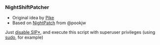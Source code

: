 ### NightShiftPatcher

- Original idea by [Pike](https://pikeralpha.wordpress.com/2017/01/30/4398)
- Based on [NightPatch](https://github.com/pookjw/NightPatch) from @pookjw

Just [disable SIP](https://developer.apple.com/library/content/documentation/Security/Conceptual/System_Integrity_Protection_Guide/ConfiguringSystemIntegrityProtection/ConfiguringSystemIntegrityProtection.html)[*](https://en.wikipedia.org/wiki/System_Integrity_Protection), and execute this script with superuser privileges (using [sudo](https://en.wikipedia.org/wiki/Sudo), for example)
